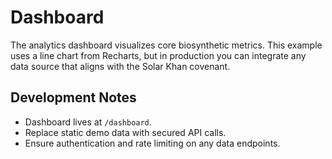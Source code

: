 # Dashboard

The analytics dashboard visualizes core biosynthetic metrics. This example uses a line chart from Recharts, but in production you can integrate any data source that aligns with the Solar Khan covenant.

## Development Notes

- Dashboard lives at `/dashboard`.
- Replace static demo data with secured API calls.
- Ensure authentication and rate limiting on any data endpoints.
